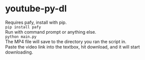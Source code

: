 # youtube-py-dl
 
Requires pafy, install with pip.  
<code>pip install pafy</code>  
Run with command prompt or anything else.  
<code>python main.py</code>  
The MP4 file will save to the directory you ran the script in.  
Paste the video link into the textbox, hit download, and it will start downloading.